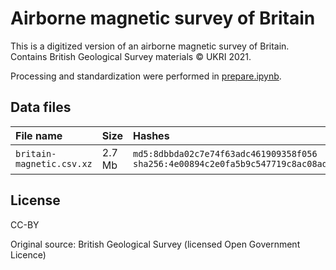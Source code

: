 # Airborne magnetic survey of Britain

This is a digitized version of an airborne magnetic survey of Britain. 
Contains British Geological Survey materials © UKRI 2021.

Processing and standardization were performed in
[prepare.ipynb](https://nbviewer.org/github/fatiando/rockhound-data/blob/main/britain-magnetic/prepare.ipynb).

## Data files

| File name | Size | Hashes |
|:----------|:-----|:-------|
| `britain-magnetic.csv.xz` | 2.7 Mb | `md5:8dbbda02c7e74f63adc461909358f056` `sha256:4e00894c2e0fa5b9c547719c8ac08adb6e788a7074c0dae9fb1b2767cf494b38` |

## License

CC-BY

Original source: British Geological Survey (licensed Open Government Licence)